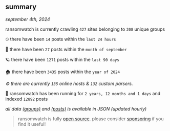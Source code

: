 
## summary
_september 4th, 2024_

ransomwatch is currently crawling `427` sites belonging to `208` unique groups

⏲ there have been `14` posts within the `last 24 hours`

🦈 there have been `27` posts within the `month of september`

🪐 there have been `1271` posts within the `last 90 days`

🏚 there have been `3435` posts within the `year of 2024`

_⚙️ there are currently `135` online hosts & `132` custom parsers._

🦕 ransomwatch has been running for `2 years, 12 months and 1 days` and indexed `12892` posts

_all data  [(groups)](http://ransomwhat.telemetry.ltd/groups) and [(posts)](http://ransomwhat.telemetry.ltd/posts) is available in JSON (updated hourly)_

> ransomwatch is fully [open source](https://github.com/joshhighet/ransomwatch#ransomwatch--). please consider [sponsoring](https://github.com/sponsors/joshhighet) if you find it useful!
